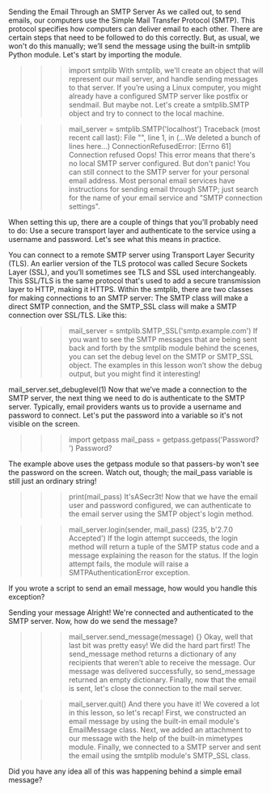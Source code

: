 Sending the Email Through an SMTP Server
As we called out, to send emails, our computers use the Simple Mail Transfer Protocol (SMTP). This protocol specifies how computers can deliver email to each other. There are certain steps that need to be followed to do this correctly. But, as usual, we won't do this manually; we’ll send the message using the built-in smtplib Python module. Let's start by importing the module.

>>> import smtplib
With smtplib, we'll create an object that will represent our mail server, and handle sending messages to that server. If you’re using a Linux computer, you might already have a configured SMTP server like postfix or sendmail. But maybe not. Let's create a smtplib.SMTP object and try to connect to the local machine.

>>> mail_server = smtplib.SMTP('localhost')
Traceback (most recent call last):
  File "<stdin>", line 1, in <module>
  (...We deleted a bunch of lines here...)
ConnectionRefusedError: [Errno 61] Connection refused
Oops! This error means that there's no local SMTP server configured. But don't panic! You can still connect to the SMTP server for your personal email address. Most personal email services have instructions for sending email through SMTP; just search for the name of your email service and "SMTP connection settings".

When setting this up, there are a couple of things that you'll probably need to do: Use a secure transport layer and authenticate to the service using a username and password. Let's see what this means in practice.

You can connect to a remote SMTP server using Transport Layer Security (TLS). An earlier version of the TLS protocol was called Secure Sockets Layer (SSL), and you’ll sometimes see TLS and SSL used interchangeably. This SSL/TLS is the same protocol that's used to add a secure transmission layer to HTTP, making it HTTPS. Within the smtplib, there are two classes for making connections to an SMTP server: The SMTP class will make a direct SMTP connection, and the SMTP_SSL class will make a SMTP connection over SSL/TLS. Like this:

>>> mail_server = smtplib.SMTP_SSL('smtp.example.com')
If you want to see the SMTP messages that are being sent back and forth by the smtplib module behind the scenes, you can set the debug level on the SMTP or SMTP_SSL object. The examples in this lesson won’t show the debug output, but you might find it interesting!

mail_server.set_debuglevel(1)
Now that we’ve made a connection to the SMTP server, the next thing we need to do is authenticate to the SMTP server. Typically, email providers wants us to provide a username and password to connect. Let's put the password into a variable so it's not visible on the screen.

>>> import getpass
>>> mail_pass = getpass.getpass('Password? ')
Password?
>>>
The example above uses the getpass module so that passers-by won't see the password on the screen. Watch out, though; the mail_pass variable is still just an ordinary string!

>>> print(mail_pass)
It'sASecr3t!
Now that we have the email user and password configured, we can authenticate to the email server using the SMTP object's login method.

>>> mail_server.login(sender, mail_pass)
(235, b'2.7.0 Accepted')
If the login attempt succeeds, the login method will return a tuple of the SMTP status code and a message explaining the reason for the status. If the login attempt fails, the module will raise a SMTPAuthenticationError exception.

If you wrote a script to send an email message, how would you handle this exception?


Sending your message
Alright! We're connected and authenticated to the SMTP server. Now, how do we send the message?

>>> mail_server.send_message(message)
{}
Okay, well that last bit was pretty easy! We did the hard part first! The send_message method returns a dictionary of any recipients that weren’t able to receive the message. Our message was delivered successfully, so send_message returned an empty dictionary. Finally, now that the email is sent, let's close the connection to the mail server.

>>> mail_server.quit()
And there you have it! We covered a lot in this lesson, so let's recap! First, we constructed an email message by using the built-in email module's EmailMessage class. Next, we added an attachment to our message with the help of the built-in mimetypes module. Finally, we connected to a SMTP server and sent the email using the smtplib module's SMTP_SSL class.

Did you have any idea all of this was happening behind a simple email message?